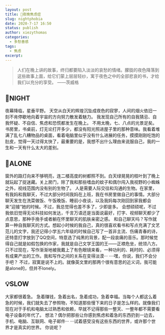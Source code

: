 ```yaml
---
layout: post
title: 🌃夜晚焦虑症
slug: nightphobia
date: 2020-7-17 16:50
status: publish
author: xiezythomas
categories: 
  - 多愁善感
tags:
  - 焦虑
excerpt: 
---
```

> 人们在晚上讲的故事，终归都要陷入淡淡的哀愁的情绪。朦胧的夜色降落到这些故事上面，给它们蒙上层层轻纱，寓于夜色之中的全部悲哀的书，才给我们以充分的享受。
> ——茨威格

## 🌙NIGHT

夜幕降临，星垂平野。
天空从白天的辉煌沉坠成夜色的寂寥，人间的烟火依旧一刻不肯停歇地向着宇宙的方向努力散发着魅力。
我发现自己所有的自我猜忌、自我怀疑、不自信、焦虑和恐慌都发生在晚上。
不用太晚，七、八点的光景足矣。书房里，书桌前，灯无论打开多少，都没有阳光照进屋子里的那种意味。我看着堆满了乱七八糟物品的桌面，看着电脑里似乎没有什么进展的任务，摸摸刚刚吃饱的肚皮，觉得一天过得太快了，最重要的是，我想不出什么理由来说服自己，我的一生和一天有什么太大的差别。

## 🚶ALONE

窗外的路灯向来不够明亮，连二楼高度的树都照不到。白天绿晃晃的枝叶到了晚上就玩起了捉迷藏。关上房门，除了我和那些嗜血的蚊子和偶尔闯入我视野的小蜘蛛之外，视线范围内没有别的生物了。
人是需要人际交往和沟通的生物。在家里，有我妈和我聊天，不过大部分时间我妈在上班，我在书房里做自己的事情。大部分聊天发生在洗菜做饭、午饭晚饭、睡前小夜谈，以及我妈每次刚回到家我都会来“迎接”她的时候。不过，我总觉得也差不多了，少即是多。
会想硕硕呢，不过我依旧觉得无论科技如何发达，千言万语还是当面说最好，打字、视频聊天都少了点意思，那种手挽手或者躺在怀里聊天的肌肤亲密之感。
和自己聊天吗？写作就算一种自我聊天的方式。想起小时候的我自己，真的很喜欢看书和写点充满了文艺范儿的文字，我还记得小学五六年级的时候自己写了一首非主流、伤痛青春的诗，还特意打字放到了QQ空间，特意选了纯黑的背景，配一段哀痛的音乐。那时候觉得自己就是如假包换的作家，我就是自己文学王国的王——正襟危坐，统领八方。
只不过现在，写作渐渐地被我戴上了有色眼镜来看，一种功利的、耗时的、必须得有成果产出的工作。我和写作之间的关系在变得淡漠··· ····嘿，你说，我们不会分手吧？
不过，寂寞是说不上的。就像英文里的那两个很有意思的近义词，我可能是alone的，但并不lonely。

## 💡SLOW

大家都很着急。
急着赚钱，急着出名，急着成功，急着幸福。当每个人都这么着急的时候，我们就失去了参照物，不知道那些慢下来的日子是怎么样的。就像我们现在对于手机和电脑太过熟悉和依赖，早就不记得那些一整天、一整年都不需要看电子设备的年代了。
想法？偶尔把那些让你感到焦虑和着急的东西扔到一边去，手机、电脑、互联网、电子邮件··· ···试着感受没有这些东西的世界，或许那个世界才是真实的世界。
你说呢？

